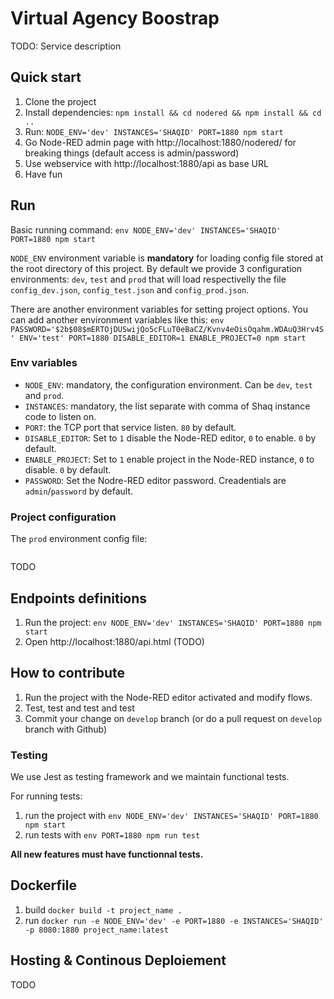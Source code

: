 # Virtual Agency Boostrap

TODO: Service description

## Quick start

1. Clone the project
2. Install dependencies: `npm install && cd nodered && npm install && cd ..`
3. Run: `NODE_ENV='dev' INSTANCES='SHAQID' PORT=1880 npm start`
4. Go Node-RED admin page with http://localhost:1880/nodered/ for breaking things (default access is admin/password)
5. Use webservice with http://localhost:1880/api as base URL
6. Have fun

## Run

Basic running command: `env NODE_ENV='dev' INSTANCES='SHAQID' PORT=1880 npm start`

`NODE_ENV` environment variable is __mandatory__ for loading config file stored at the root directory of this project. By default we provide 3 configuration environments: `dev`, `test` and `prod` that will load respectivelly the file `config_dev.json`, `config_test.json` and `config_prod.json`.

There are another environment variables for setting project options. You can add another environment variables like this: `env PASSWORD='$2b$08$mERTOjDUSwijQo5cFLuT0eBaCZ/Kvnv4eOisOqahm.WDAuQ3Hrv4S' ENV='test' PORT=1880 DISABLE_EDITOR=1 ENABLE_PROJECT=0 npm start`

### Env variables

* `NODE_ENV`: mandatory, the configuration environment. Can be `dev`, `test` and `prod`.
* `INSTANCES`: mandatory, the list separate with comma of Shaq instance code to listen on.
* `PORT`: the TCP port that service listen. `80` by default.
* `DISABLE_EDITOR`: Set to `1` disable the Node-RED editor, `0` to enable. `0` by default.
* `ENABLE_PROJECT`: Set to `1` enable project in the Node-RED instance, `0` to disable. `0` by default.
* `PASSWORD`: Set the Nodre-RED editor password. Creadentials are `admin`/`password` by default.

### Project configuration

The `prod` environment config file:

```json
```

TODO

## Endpoints definitions

1. Run the project: `env NODE_ENV='dev' INSTANCES='SHAQID' PORT=1880 npm start`
2. Open http://localhost:1880/api.html (TODO)

## How to contribute

1. Run the project with the Node-RED editor activated and modify flows.
2. Test, test and test and test
3. Commit your change on `develop` branch (or do a pull request on `develop` branch with Github)

### Testing

We use Jest as testing framework and we maintain functional tests.

For running tests:

1. run the project with `env NODE_ENV='dev' INSTANCES='SHAQID' PORT=1880 npm start`
2. run tests with `env PORT=1880 npm run test`

__All new features must have functionnal tests.__

## Dockerfile

1. build `docker build -t project_name .`
2. run `docker run -e NODE_ENV='dev' -e PORT=1880 -e INSTANCES='SHAQID' -p 8080:1880 project_name:latest`

## Hosting & Continous Deploiement

TODO

